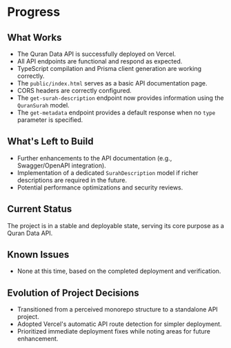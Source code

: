 # Progress

## What Works
- The Quran Data API is successfully deployed on Vercel.
- All API endpoints are functional and respond as expected.
- TypeScript compilation and Prisma client generation are working correctly.
- The `public/index.html` serves as a basic API documentation page.
- CORS headers are correctly configured.
- The `get-surah-description` endpoint now provides information using the `QuranSurah` model.
- The `get-metadata` endpoint provides a default response when no `type` parameter is specified.

## What's Left to Build
- Further enhancements to the API documentation (e.g., Swagger/OpenAPI integration).
- Implementation of a dedicated `SurahDescription` model if richer descriptions are required in the future.
- Potential performance optimizations and security reviews.

## Current Status
The project is in a stable and deployable state, serving its core purpose as a Quran Data API.

## Known Issues
- None at this time, based on the completed deployment and verification.

## Evolution of Project Decisions
- Transitioned from a perceived monorepo structure to a standalone API project.
- Adopted Vercel's automatic API route detection for simpler deployment.
- Prioritized immediate deployment fixes while noting areas for future enhancement.